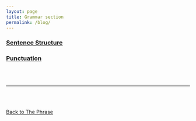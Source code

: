 ```yaml
---
layout: page
title: Grammar section
permalink: /blog/
---
```



### [Sentence Structure]({{site.baseurl}}/structures)  
### [Punctuation]({{site.baseurl}}/structures/punctuation)


<br/>
<br/>

---

<br/>
<br/>

[Back to The Phrase]({{site.baseurl}}/structures/the-phrase)
